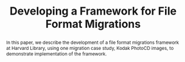 ---
abstract: In this paper, we describe the development of a file format migrations framework
  at Harvard Library, using one migration case study, Kodak PhotoCD images, to demonstrate
  implementation of the framework.
creators:
- Heinen, Joey
- Goethals, Andrea
date: null
document_url: https://services.phaidra.univie.ac.at/api/object/o:429550/download
grand_parent: iPRES
institutions: []
keywords:
- format migrations; migration frameworks; obsolete formats
landing_page_url: https://phaidra.univie.ac.at/o:429550
language: eng
layout: publication
license: CC BY 4.0 International
notes_url: null
parent: iPRES 2015
publication_type: paper
size: 722250
slides_url: null
source_name: iPRES
title: Developing a Framework for File Format Migrations
year: 2015
---